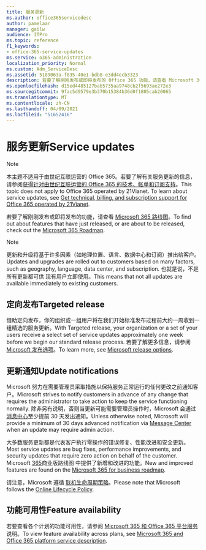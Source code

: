 ```yaml
---
title: 服务更新
ms.author: office365servicedesc
author: pamelaar
manager: gailw
audience: ITPro
ms.topic: reference
f1_keywords:
- office-365-service-updates
ms.service: o365-administration
localization_priority: Normal
ms.custom: Adm_ServiceDesc
ms.assetid: 5189063a-f835-40e1-bdb8-e3dd4ecb3323
description: 若要了解刚刚发布或即将发布的 Office 365 功能，请查看 Microsoft 365 路线图。
ms.openlocfilehash: d15ed4485127bab5735aa9748cb2f5693ae272e3
ms.sourcegitcommit: 9fac5d9579e3b370b15384b36d0f1805cab20065
ms.translationtype: MT
ms.contentlocale: zh-CN
ms.lasthandoff: 04/09/2021
ms.locfileid: "51652416"
---
```

# <a name="service-updates"></a><span data-ttu-id="b7443-103">服务更新</span><span class="sxs-lookup"><span data-stu-id="b7443-103">Service updates</span></span>

> [!NOTE]
> <span data-ttu-id="b7443-p101">本主题不适用于由世纪互联运营的 Office 365。若要了解有关服务更新的信息，请参阅[获得针对由世纪互联运营的 Office 365 的技术、帐单和订阅支持](/microsoft-365/admin/contact-support-for-business-products)。</span><span class="sxs-lookup"><span data-stu-id="b7443-p101">This topic does not apply to Office 365 operated by 21Vianet. To learn about service updates, see [Get technical, billing, and subscription support for Office 365 operated by 21Vianet](/microsoft-365/admin/contact-support-for-business-products).</span></span> 
  
<span data-ttu-id="b7443-106">若要了解刚刚发布或即将发布的功能，请查看 [Microsoft 365 路线图](https://go.microsoft.com/fwlink/?LinkId=509914)。</span><span class="sxs-lookup"><span data-stu-id="b7443-106">To find out about features that have just released, or are about to be released, check out the [Microsoft 365 Roadmap](https://go.microsoft.com/fwlink/?LinkId=509914).</span></span>
  
> [!NOTE]
> <span data-ttu-id="b7443-107">更新和升级将基于许多因素（如地理位置、语言、数据中心和订阅）推出给客户。</span><span class="sxs-lookup"><span data-stu-id="b7443-107">Updates and upgrades are rolled out to customers based on many factors, such as geography, language, data center, and subscription.</span></span> <span data-ttu-id="b7443-108">也就是说，不是所有更新都可供 现有用户立即使用。</span><span class="sxs-lookup"><span data-stu-id="b7443-108">This means that not all updates are available immediately to existing customers.</span></span> 
  
## <a name="targeted-release"></a><span data-ttu-id="b7443-109">定向发布</span><span class="sxs-lookup"><span data-stu-id="b7443-109">Targeted release</span></span>

<span data-ttu-id="b7443-110">借助定向发布，你的组织或一组用户将在我们开始标准发布过程前大约一周收到一组精选的服务更新。</span><span class="sxs-lookup"><span data-stu-id="b7443-110">With Targeted release, your organization or a set of your users receive a select set of service updates approximately one week before we begin our standard release process.</span></span> <span data-ttu-id="b7443-111">若要了解更多信息，请参阅 [Microsoft 发布选项](/office365/admin/manage/release-options-in-office-365)。</span><span class="sxs-lookup"><span data-stu-id="b7443-111">To learn more, see [Microsoft release options](/office365/admin/manage/release-options-in-office-365).</span></span> 
  
## <a name="update-notifications"></a><span data-ttu-id="b7443-112">更新通知</span><span class="sxs-lookup"><span data-stu-id="b7443-112">Update notifications</span></span>

<span data-ttu-id="b7443-113">Microsoft 努力在需要管理员采取措施以保持服务正常运行的任何更改之前通知客户。</span><span class="sxs-lookup"><span data-stu-id="b7443-113">Microsoft strives to notify customers in advance of any change that requires the administrator to take action to keep the service functioning normally.</span></span> <span data-ttu-id="b7443-114">除非另有说明，否则当更新可能需要管理员操作时，Microsoft 会通过[消息中心](/office365/admin/manage/message-center)至少提前 30 天发出通知。</span><span class="sxs-lookup"><span data-stu-id="b7443-114">Unless otherwise noted, Microsoft will provide a minimum of 30 days advanced notification via [Message Center](/office365/admin/manage/message-center) when an update may require admin action.</span></span> 
  
<span data-ttu-id="b7443-115">大多数服务更新都是代表客户执行零操作的错误修复、性能改进和安全更新。</span><span class="sxs-lookup"><span data-stu-id="b7443-115">Most service updates are bug fixes, performance improvements, and security updates that require zero action on behalf of the customer.</span></span> <span data-ttu-id="b7443-116">Microsoft [365](https://roadmap.office.com/)商业版路线图 中提供了新增和改进的功能。</span><span class="sxs-lookup"><span data-stu-id="b7443-116">New and improved features are found on the [Microsoft 365 for business roadmap](https://roadmap.office.com/).</span></span>
  
<span data-ttu-id="b7443-117">请注意，Microsoft 遵循 [联机生命周期策略](https://support.microsoft.com/lifecycle#gp/osslpolicy)。</span><span class="sxs-lookup"><span data-stu-id="b7443-117">Please note that Microsoft follows the [Online Lifecycle Policy](https://support.microsoft.com/lifecycle#gp/osslpolicy).</span></span>
  
## <a name="feature-availability"></a><span data-ttu-id="b7443-118">功能可用性</span><span class="sxs-lookup"><span data-stu-id="b7443-118">Feature availability</span></span>

<span data-ttu-id="b7443-119">若要查看各个计划的功能可用性，请参阅 [Microsoft 365 和 Office 365 平台服务](office-365-platform-service-description.md)说明。</span><span class="sxs-lookup"><span data-stu-id="b7443-119">To view feature availability across plans, see [Microsoft 365 and Office 365 platform service description](office-365-platform-service-description.md).</span></span>
